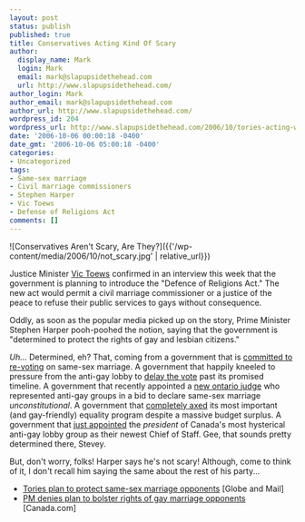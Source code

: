 ```yaml
---
layout: post
status: publish
published: true
title: Conservatives Acting Kind Of Scary
author:
  display_name: Mark
  login: Mark
  email: mark@slapupsidethehead.com
  url: http://www.slapupsidethehead.com/
author_login: Mark
author_email: mark@slapupsidethehead.com
author_url: http://www.slapupsidethehead.com/
wordpress_id: 204
wordpress_url: http://www.slapupsidethehead.com/2006/10/tories-acting-weird/
date: '2006-10-06 00:00:18 -0400'
date_gmt: '2006-10-06 05:00:18 -0400'
categories:
- Uncategorized
tags:
- Same-sex marriage
- Civil marriage commissioners
- Stephen Harper
- Vic Toews
- Defense of Religions Act
comments: []
---
```

![Conservatives Aren't Scary, Are They?]({{'/wp-content/media/2006/10/not_scary.jpg' | relative_url}})

Justice Minister [Vic Toews](http://www.slapupsidethehead.com/2006/07/justice-the-vic-toews-way/ "Justice Minister Extrodinare!") confirmed in an interview this week that the government is planning to introduce the "Defence of Religions Act." The new act would permit a civil marriage commissioner or a justice of the peace to refuse their public services to gays without consequence.

Oddly, as soon as the popular media picked up on the story, Prime Minister Stephen Harper pooh-poohed the notion, saying that the government is "determined to protect the rights of gay and lesbian citizens."

_Uh..._ Determined, eh? That, coming from a government that is [committed to re-voting](http://www.slapupsidethehead.com/2006/06/harper-to-resurrect-dead-issue/ "Perhaps that's not too scary.") on same-sex marriage. A government that happily kneeled to pressure from the anti-gay lobby to [delay the vote](http://www.slapupsidethehead.com/2006/09/when-is-the-vote/ "That's not that scary either, is it?") past its promised timeline. A government that recently appointed a [new ontario judge](http://www.slapupsidethehead.com/2006/09/new-ontario-judge/ "Scary is a relative term, after all.") who represented anti-gay groups in a bid to declare same-sex marriage _unconstitutional_. A government that [completely axed](http://www.slapupsidethehead.com/2006/09/tories-cut-equality-funding/ "Maybe they just want to save for a rainy day...") its most important (and gay-friendly) equality program despite a massive budget surplus. A government that [just appointed](http://www.slapupsidethehead.com/2006/10/darrel-reid-govt-gig/ "Maybe that's getting a little scary now...") the _president_ of Canada's most hysterical anti-gay lobby group as their newest Chief of Staff. Gee, that sounds pretty determined there, Stevey.

But, don't worry, folks! Harper says he's not scary! Although, come to think of it, I don't recall him saying the same about the rest of his party...

- [Tories plan to protect same-sex marriage opponents](http://www.theglobeandmail.com/servlet/story/RTGAM.20061004.wsamesex03/BNStory/National/home) [Globe and Mail]
- [PM denies plan to bolster rights of gay marriage opponents](http://www.canada.com/topics/news/national/story.html?id=0b48d1c7-cc79-4748-a3a6-09826027e4f4&k=53056) [Canada.com]
